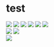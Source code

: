 # test

<img src="https://img.shields.io/badge/-JAVA%2011-00A7BB?style=for-the-badge&logo=java&logoColor=white"> <img src="https://img.shields.io/badge/-SPRING%20BOOT%202.7.5-6eb442?style=for-the-badge&logo=spring&logoColor=white"> <img src="https://img.shields.io/badge/-SPRING%20SECURITY-1a5900?style=for-the-badge&logo=spring&logoColor=white"> <img src="https://img.shields.io/badge/-SPRING%20WEB-397200?style=for-the-badge&logo=spring&logoColor=white"> <img src="https://img.shields.io/badge/-SPRING%20DATA%20JPA-8db411?style=for-the-badge&logo=spring&logoColor=white"> <img src="https://img.shields.io/badge/-MYSQL-006189?style=for-the-badge&logo=mysql&logoColor=white"> 
<br> <img src="https://img.shields.io/badge/-MAVEN-black?style=for-the-badge&logo=apachemaven&logoColor=white"> <img src="https://img.shields.io/badge/-GRADLE-032f3c?style=for-the-badge&logo=gradle&logoColor=white">
<br><img src="https://img.shields.io/badge/-ANGULAR-c41829?style=for-the-badge&logo=angular&logoColor=white"> 
